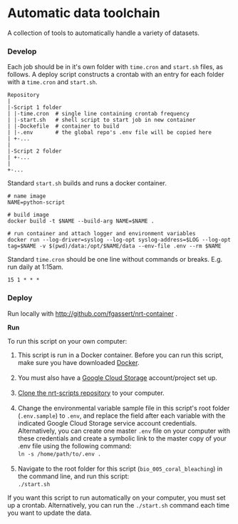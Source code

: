# Automatic data toolchain

A collection of tools to automatically handle a variety of datasets.

### Develop

Each job should be in it's own folder with `time.cron` and `start.sh` files, as follows. A deploy script constructs a crontab with an entry for each folder with a `time.cron` and `start.sh`.

```
Repository
|
|-Script 1 folder
| |-time.cron  # single line containing crontab frequency
| |-start.sh   # shell script to start job in new container
| |-Dockefile  # container to build
| |-.env       # the global repo's .env file will be copied here
| +-...
|
|-Script 2 folder
| +-...
|
+-...
```

Standard `start.sh` builds and runs a docker container.

```
# name image
NAME=python-script

# build image
docker build -t $NAME --build-arg NAME=$NAME .

# run container and attach logger and environment variables
docker run --log-driver=syslog --log-opt syslog-address=$LOG --log-opt tag=$NAME -v $(pwd)/data:/opt/$NAME/data --env-file .env --rm $NAME
```

Standard `time.cron` should be one line without commands or breaks. E.g. run daily at 1:15am.

```
15 1 * * *
```

### Deploy

Run locally with http://github.com/fgassert/nrt-container .

**Run**

To run this script on your own computer: 
  1. This script is run in a Docker container. Before you can run this script, make sure you have downloaded [Docker](https://www.docker.com/).
    <br><br>
  2. You must also have a [Google Cloud Storage](https://cloud.google.com/) account/project set up.
    <br><br>
  3. [Clone the nrt-scripts repository](https://help.github.com/en/github/creating-cloning-and-archiving-repositories/cloning-a-repository) to your computer.
    <br><br>
  4. Change the environmental variable sample file in this script's root folder (`.env.sample`) to `.env`, and replace the field after each variable with the indicated Google Cloud Storage service account credentials. Alternatively, you can create one master `.env` file on your computer with these credentials and create a symbolic link to the master copy of your .env file using the following command:
    <br>`ln -s /home/path/to/.env .`
    <br><br>
  5. Navigate to the root folder for this script (`bio_005_coral_bleaching`) in the command line, and run this script:
    <br>`./start.sh`
    
If you want this script to run automatically on your computer, you must set up a crontab. Alternatively, you can run the `./start.sh` command each time you want to update the data.
